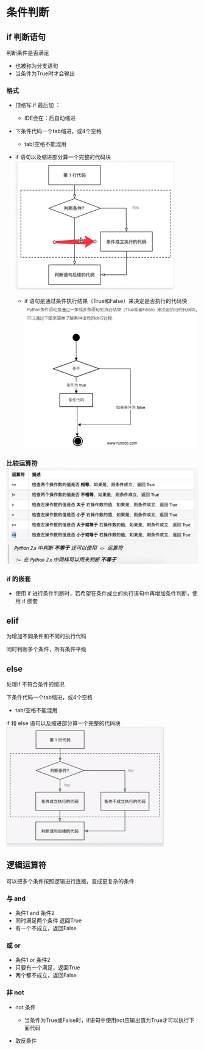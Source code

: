 # 条件判断

## if 判断语句

判断条件是否满足

- 也被称为分支语句
- 当条件为True时才会输出

### 格式

- 顶格写 if 最后加 ：

	- IDE会在：后自动缩进

- 下条件代码一个tab缩进，或4个空格

	- tab/空格不能混用

- if 语句以及缩进部分算一个完整的代码块![](assets/40713ac87e5ebb2c9459a7de8231d73083cb4b9158453a79c8ee45b1c4ee0564.png)

	- if 语句是通过条件执行结果（True和False）来决定是否执行的代码快![](assets/dc122f2bf83fbd443d78504d87b141aab0f935c03aed9eff00170925eefc5655.png)

### 比较运算符![b298d2e8f9e05547c6f1f1794c05eeac55685b5727e903e3f5ea82d486b85c64](assets/b298d2e8f9e05547c6f1f1794c05eeac55685b5727e903e3f5ea82d486b85c64.png)

### if 的嵌套

- 使用 if 进行条件判断时，若希望在条件成立的执行语句中再增加条件判断，使用 if 嵌套



## elif

为增加不同条件和不同的执行代码

同时判断多个条件，所有条件平级

## else

处理if 不符合条件的情况

下条件代码一个tab缩进，或4个空格

- tab/空格不能混用

if 和 else 语句以及缩进部分算一个完整的代码块![](assets/cc8f574fa13cc6cb233e27bc047520554e533212baed86b9719c13d416d61dac.png)

## 逻辑运算符

可以把多个条件按照逻辑进行连接，变成更复杂的条件

### 与 and

- 条件1 and 条件2
- 同时满足两个条件 返回True
- 有一个不成立，返回False

### 或 or

- 条件1 or 条件2
- 只要有一个满足，返回True
- 两个都不成立，返回False

### 非 not

- not 条件

	- 当条件为True或False时，if语句中使用not应输出值为True才可以执行下面代码

- 取反条件

